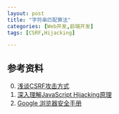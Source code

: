 ```yaml
---
layout: post
title: "字符串匹配算法"
categories: [Web开发,前端开发]
tags: [CSRF,Hijacking]

---
```



## 参考资料
0. [浅谈CSRF攻击方式](http://www.cnblogs.com/hyddd/archive/2009/04/09/1432744.html)
0. [深入理解JavaScript Hijacking原理](http://www.cnblogs.com/hyddd/archive/2009/07/02/1515768.html)
0. [Google 浏览器安全手册](https://code.google.com/p/browsersec/wiki/Main)